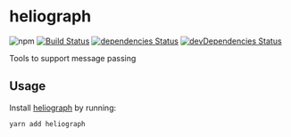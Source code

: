 # heliograph
![npm](https://img.shields.io/npm/v/heliograph.svg)
[![Build Status](https://travis-ci.org/splayd/heliograph.svg?branch=master)](https://travis-ci.org/splayd/heliograph)
[![dependencies Status](https://david-dm.org/splayd/heliograph/status.svg)](https://david-dm.org/splayd/heliograph)
[![devDependencies Status](https://david-dm.org/splayd/heliograph/dev-status.svg)](https://david-dm.org/splayd/heliograph?type=dev)

Tools to support message passing

## Usage
Install [heliograph](https://yarnpkg.com/en/package/heliograph)
by running:

```sh
yarn add heliograph
```
